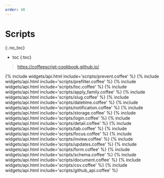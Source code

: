 ```yaml
---
order: 40
---
```


# Scripts
{:.no_toc}
* toc
{:toc}

> <https://coffeescript-cookbook.github.io/>

{% include widgets/api.html include='scripts/prevent.coffee' %}
{% include widgets/api.html include='scripts/prefilter.coffee' %}
{% include widgets/api.html include='scripts/toc.coffee' %}
{% include widgets/api.html include='scripts/apply_family.coffee' %}
{% include widgets/api.html include='scripts/slug.coffee' %}
{% include widgets/api.html include='scripts/datetime.coffee' %}
{% include widgets/api.html include='scripts/notification.coffee' %}
{% include widgets/api.html include='scripts/storage.coffee' %}
{% include widgets/api.html include='scripts/login.coffee' %}
{% include widgets/api.html include='scripts/detail.coffee' %}
{% include widgets/api.html include='scripts/tab.coffee' %}
{% include widgets/api.html include='scripts/focus.coffee' %}
{% include widgets/api.html include='scripts/inview.coffee' %}
{% include widgets/api.html include='scripts/updates.coffee' %}
{% include widgets/api.html include='scripts/form.coffee' %}
{% include widgets/api.html include='scripts/schema.coffee' %}
{% include widgets/api.html include='scripts/document.coffee' %}
{% include widgets/api.html include='scripts/csv.coffee' %}
{% include widgets/api.html include='scripts/github_api.coffee' %}